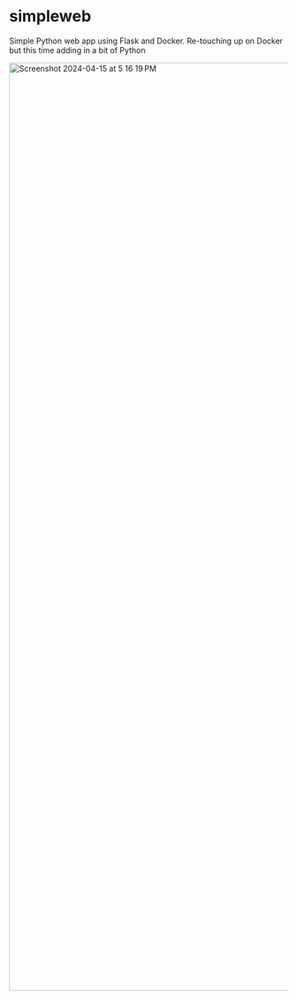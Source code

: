# simpleweb
Simple Python web app using Flask and Docker. Re-touching up on Docker but this time adding in a bit of Python

<img width="1678" alt="Screenshot 2024-04-15 at 5 16 19 PM" src="https://github.com/andreapeterson/simpleweb/assets/134665743/ef1ce8c3-887a-4715-9b75-d4ef77c3c794">
